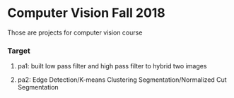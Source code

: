 # Computer Vision Fall 2018
Those are projects for computer vision course

### Target ###
1. pa1: built low pass filter and high pass filter to hybrid two images

2. pa2: Edge Detection/K-means Clustering Segmentation/Normalized Cut Segmentation

